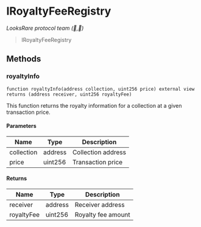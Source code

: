 # IRoyaltyFeeRegistry

_LooksRare protocol team (👀,💎)_

> IRoyaltyFeeRegistry

## Methods

### royaltyInfo

```solidity
function royaltyInfo(address collection, uint256 price) external view returns (address receiver, uint256 royaltyFee)
```

This function returns the royalty information for a collection at a given transaction price.

#### Parameters

| Name       | Type    | Description        |
| ---------- | ------- | ------------------ |
| collection | address | Collection address |
| price      | uint256 | Transaction price  |

#### Returns

| Name       | Type    | Description        |
| ---------- | ------- | ------------------ |
| receiver   | address | Receiver address   |
| royaltyFee | uint256 | Royalty fee amount |
